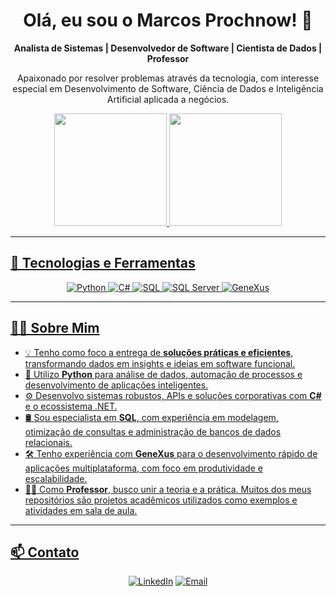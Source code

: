 <h1 align="center">Olá, eu sou o Marcos Prochnow! 👋</h1>

<p align="center">
  <strong>Analista de Sistemas | Desenvolvedor de Software | Cientista de Dados | Professor</strong>
</p>

<p align="center">
  Apaixonado por resolver problemas através da tecnologia, com interesse especial em Desenvolvimento de Software, Ciência de Dados e Inteligência Artificial aplicada a negócios.
</p>

<div align="center">
  <a href="https://github.com/marcosprochnow">
  <img height="180em" src="https://github-readme-stats.vercel.app/api?username=marcosprochnow&show_icons=true&theme=dracula&include_all_commits=true&count_private=true"/>
  <img height="180em" src="https://github-readme-stats.vercel.app/api/top-langs/?username=marcosprochnow&layout=compact&langs_count=7&theme=dracula"/>
</div>

---

## 🚀 Tecnologias e Ferramentas

<p align="center">
  <img src="https://img.shields.io/badge/Python-3776AB?style=for-the-badge&logo=python&logoColor=white" alt="Python">
  <img src="https://img.shields.io/badge/C%23-239120?style=for-the-badge&logo=c-sharp&logoColor=white" alt="C#">
  <img src="https://img.shields.io/badge/SQL-025E8C?style=for-the-badge&logo=sqlite&logoColor=white" alt="SQL">
  <img src="https://img.shields.io/badge/SQL_Server-CC2927?style=for-the-badge&logo=microsoftsqlserver&logoColor=white" alt="SQL Server">
  <img src="https://img.shields.io/badge/GeneXus-92278F?style=for-the-badge" alt="GeneXus">
</p>

---

## 👨‍💻 Sobre Mim

- 💡 Tenho como foco a entrega de **soluções práticas e eficientes**, transformando dados em insights e ideias em software funcional.
- 🐍 Utilizo **Python** para análise de dados, automação de processos e desenvolvimento de aplicações inteligentes.
- ⚙️ Desenvolvo sistemas robustos, APIs e soluções corporativas com **C#** e o ecossistema .NET.
- 🛢️ Sou especialista em **SQL**, com experiência em modelagem, otimização de consultas e administração de bancos de dados relacionais.
- 🛠️ Tenho experiência com **GeneXus** para o desenvolvimento rápido de aplicações multiplataforma, com foco em produtividade e escalabilidade. 
- 👨‍🏫 Como **Professor**, busco unir a teoria e a prática. Muitos dos meus repositórios são projetos acadêmicos utilizados como exemplos e atividades em sala de aula.

---

## 📫 Contato

<p align="center">
  <a href="https://www.linkedin.com/in/marcosprochnow"><img src="https://img.shields.io/badge/LinkedIn-0077B5?style=for-the-badge&logo=linkedin&logoColor=white" alt="LinkedIn"></a>
  <a href="mailto:marcosprochnow@gmail.com"><img src="https://img.shields.io/badge/Email-marcosprochnow%40gmail.com-red?style=for-the-badge&logo=gmail&logoColor=white" alt="Email"></a>
</p>
